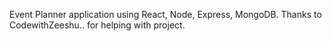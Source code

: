 Event Planner application using React, Node, Express, MongoDB.
Thanks to CodewithZeeshu.. for helping with project.
